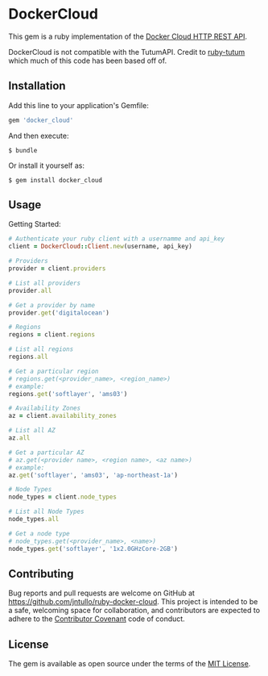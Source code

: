 # DockerCloud

This gem is a ruby implementation of the [Docker Cloud HTTP REST API](https://docs.docker.com/apidocs/docker-cloud/#introduction).

DockerCloud is not compatible with the TutumAPI. Credit to [ruby-tutum](https://github.com/tutumcloud/ruby-tutum) which much of this
code has been based off of.

## Installation

Add this line to your application's Gemfile:

```ruby
gem 'docker_cloud'
```

And then execute:

    $ bundle

Or install it yourself as:

    $ gem install docker_cloud

## Usage

Getting Started:
```ruby
# Authenticate your ruby client with a usernamme and api_key
client = DockerCloud::Client.new(username, api_key)

# Providers
provider = client.providers

# List all providers
provider.all

# Get a provider by name
provider.get('digitalocean')

# Regions
regions = client.regions

# List all regions
regions.all

# Get a particular region
# regions.get(<provider_name>, <region_name>)
# example:
regions.get('softlayer', 'ams03')

# Availability Zones
az = client.availability_zones

# List all AZ
az.all

# Get a particular AZ
# az.get(<provider name>, <region name>, <az name>)
# example:
az.get('softlayer', 'ams03', 'ap-northeast-1a')

# Node Types
node_types = client.node_types

# List all Node Types
node_types.all

# Get a node type
# node_types.get(<provider_name>, <name>)
node_types.get('softlayer', '1x2.0GHzCore-2GB')
```

## Contributing

Bug reports and pull requests are welcome on GitHub at https://github.com/jntullo/ruby-docker-cloud. This project is intended to be a safe, welcoming space for collaboration, and contributors are expected to adhere to the [Contributor Covenant](http://contributor-covenant.org) code of conduct.


## License

The gem is available as open source under the terms of the [MIT License](http://opensource.org/licenses/MIT).

